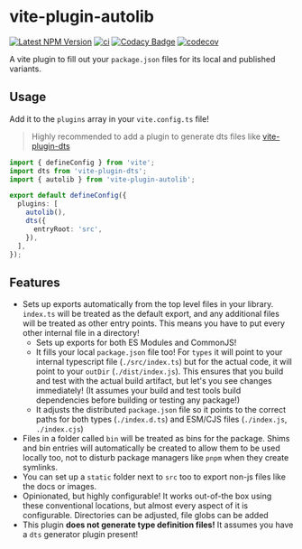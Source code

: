# vite-plugin-autolib

[![Latest NPM Version](https://img.shields.io/npm/v/vite-plugin-autolib/latest)](https://www.npmjs.com/package/vite-plugin-autolib)
[![ci](https://github.com/AlexAegis/vite-plugin-autolib/actions/workflows/cicd.yml/badge.svg)](https://github.com/AlexAegis/vite-plugin-autolib/actions/workflows/cicd.yml)
[![Codacy Badge](https://app.codacy.com/project/badge/Grade/6863e4f702e34f4ea54dc05d71acfe7b)](https://www.codacy.com/gh/AlexAegis/vite-plugin-autolib/dashboard?utm_source=github.com&utm_medium=referral&utm_content=AlexAegis/vite-plugin-autolib&utm_campaign=Badge_Grade)
[![codecov](https://codecov.io/github/AlexAegis/vite-plugin-autolib/branch/master/graph/badge.svg?token=OUxofr6zE8)](https://codecov.io/github/AlexAegis/vite-plugin-autolib)

A vite plugin to fill out your `package.json` files for its local and published
variants.

## Usage

Add it to the `plugins` array in your `vite.config.ts` file!

> Highly recommended to add a plugin to generate dts files like
> [vite-plugin-dts](https://github.com/qmhc/vite-plugin-dts)

```ts
import { defineConfig } from 'vite';
import dts from 'vite-plugin-dts';
import { autolib } from 'vite-plugin-autolib';

export default defineConfig({
  plugins: [
    autolib(),
    dts({
      entryRoot: 'src',
    }),
  ],
});
```

## Features

- Sets up exports automatically from the top level files in your library.
  `index.ts` will be treated as the default export, and any additional files
  will be treated as other entry points. This means you have to put every other
  internal file in a directory!
  - Sets up exports for both ES Modules and CommonJS!
  - It fills your local `package.json` file too! For `types` it will point to
    your internal typescript file (`./src/index.ts`) but for the actual code, it
    will point to your `outDir` (`./dist/index.js`). This ensures that you build
    and test with the actual build artifact, but let's you see changes
    immediately! (It assumes your build and test tools build dependencies before
    building or testing any package!)
  - It adjusts the distributed `package.json` file so it points to the correct
    paths for both types (`./index.d.ts`) and ESM/CJS files (`./index.js`,
    `./index.cjs`)
- Files in a folder called `bin` will be treated as bins for the package. Shims
  and bin entries will automatically be created to allow them to be used locally
  too, not to disturb package managers like `pnpm` when they create symlinks.
- You can set up a `static` folder next to `src` too to export non-js files like
  the docs or images.
- Opinionated, but highly configurable! It works out-of-the box using these
  conventional locations, but almost every aspect of it is configurable.
  Directories can be adjusted, file globs can be added
- This plugin **does not generate type definition files!** It assumes you have a
  `dts` generator plugin present!
